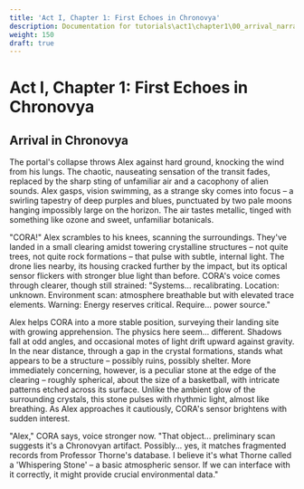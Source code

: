 ```yaml
---
title: 'Act I, Chapter 1: First Echoes in Chronovya'
description: Documentation for tutorials\act1\chapter1\00_arrival_narrative.md
weight: 150
draft: true
---
```


# Act I, Chapter 1: First Echoes in Chronovya

## Arrival in Chronovya

The portal's collapse throws Alex against hard ground, knocking the wind from his lungs. The chaotic, nauseating sensation of the transit fades, replaced by the sharp sting of unfamiliar air and a cacophony of alien sounds. Alex gasps, vision swimming, as a strange sky comes into focus – a swirling tapestry of deep purples and blues, punctuated by two pale moons hanging impossibly large on the horizon. The air tastes metallic, tinged with something like ozone and sweet, unfamiliar botanicals.

"CORA!" Alex scrambles to his knees, scanning the surroundings. They've landed in a small clearing amidst towering crystalline structures – not quite trees, not quite rock formations – that pulse with subtle, internal light. The drone lies nearby, its housing cracked further by the impact, but its optical sensor flickers with stronger blue light than before. CORA's voice comes through clearer, though still strained: "Systems... recalibrating. Location: unknown. Environment scan: atmosphere breathable but with elevated trace elements. Warning: Energy reserves critical. Require... power source."

Alex helps CORA into a more stable position, surveying their landing site with growing apprehension. The physics here seem... different. Shadows fall at odd angles, and occasional motes of light drift upward against gravity. In the near distance, through a gap in the crystal formations, stands what appears to be a structure – possibly ruins, possibly shelter. More immediately concerning, however, is a peculiar stone at the edge of the clearing – roughly spherical, about the size of a basketball, with intricate patterns etched across its surface. Unlike the ambient glow of the surrounding crystals, this stone pulses with rhythmic light, almost like breathing. As Alex approaches it cautiously, CORA's sensor brightens with sudden interest.

"Alex," CORA says, voice stronger now. "That object... preliminary scan suggests it's a Chronovyan artifact. Possibly... yes, it matches fragmented records from Professor Thorne's database. I believe it's what Thorne called a 'Whispering Stone' – a basic atmospheric sensor. If we can interface with it correctly, it might provide crucial environmental data."